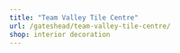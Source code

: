 ```yaml
---
title: "Team Valley Tile Centre"
url: /gateshead/team-valley-tile-centre/
shop: interior decoration
---
```

